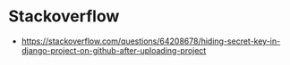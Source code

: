 # Stackoverflow

- https://stackoverflow.com/questions/64208678/hiding-secret-key-in-django-project-on-github-after-uploading-project
